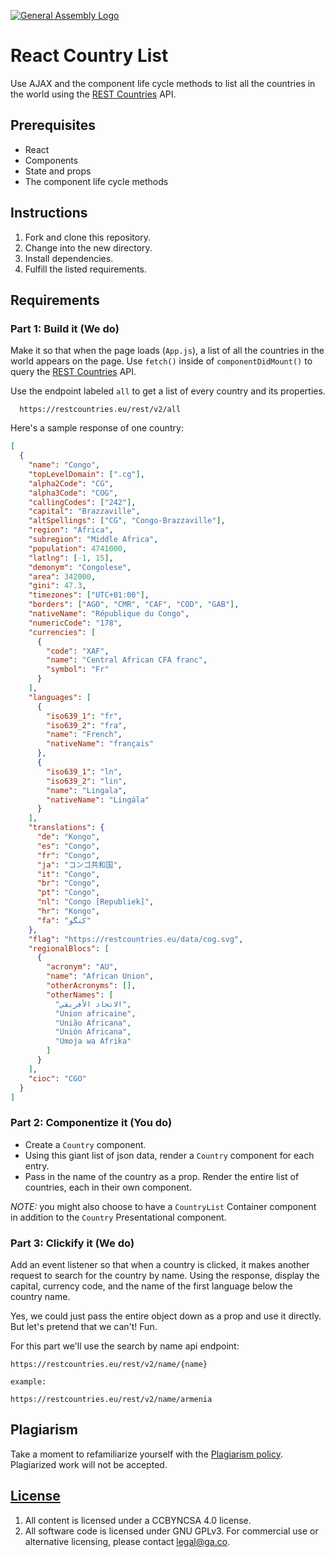 [![General Assembly Logo](https://camo.githubusercontent.com/1a91b05b8f4d44b5bbfb83abac2b0996d8e26c92/687474703a2f2f692e696d6775722e636f6d2f6b6538555354712e706e67)](https://generalassemb.ly/education/web-development-immersive)

# React Country List

Use AJAX and the component life cycle methods to list all the countries in the
world using the [REST Countries](https://restcountries.eu) API.

## Prerequisites

- React
- Components
- State and props
- The component life cycle methods

## Instructions

1. Fork and clone this repository.
1. Change into the new directory.
1. Install dependencies.
1. Fulfill the listed requirements.

## Requirements

### Part 1: Build it (We do)

Make it so that when the page loads (`App.js`), a list of all the countries in
the world appears on the page. Use `fetch()` inside of `componentDidMount()` to
query the [REST Countries](https://restcountries.eu) API.

Use the endpoint labeled `all` to get a list of every country and its
properties.

```
  https://restcountries.eu/rest/v2/all
```

Here's a sample response of one country:

```json
[
  {
    "name": "Congo",
    "topLevelDomain": [".cg"],
    "alpha2Code": "CG",
    "alpha3Code": "COG",
    "callingCodes": ["242"],
    "capital": "Brazzaville",
    "altSpellings": ["CG", "Congo-Brazzaville"],
    "region": "Africa",
    "subregion": "Middle Africa",
    "population": 4741000,
    "latlng": [-1, 15],
    "demonym": "Congolese",
    "area": 342000,
    "gini": 47.3,
    "timezones": ["UTC+01:00"],
    "borders": ["AGO", "CMR", "CAF", "COD", "GAB"],
    "nativeName": "République du Congo",
    "numericCode": "178",
    "currencies": [
      {
        "code": "XAF",
        "name": "Central African CFA franc",
        "symbol": "Fr"
      }
    ],
    "languages": [
      {
        "iso639_1": "fr",
        "iso639_2": "fra",
        "name": "French",
        "nativeName": "français"
      },
      {
        "iso639_1": "ln",
        "iso639_2": "lin",
        "name": "Lingala",
        "nativeName": "Lingála"
      }
    ],
    "translations": {
      "de": "Kongo",
      "es": "Congo",
      "fr": "Congo",
      "ja": "コンゴ共和国",
      "it": "Congo",
      "br": "Congo",
      "pt": "Congo",
      "nl": "Congo [Republiek]",
      "hr": "Kongo",
      "fa": "کنگو"
    },
    "flag": "https://restcountries.eu/data/cog.svg",
    "regionalBlocs": [
      {
        "acronym": "AU",
        "name": "African Union",
        "otherAcronyms": [],
        "otherNames": [
          "الاتحاد الأفريقي",
          "Union africaine",
          "União Africana",
          "Unión Africana",
          "Umoja wa Afrika"
        ]
      }
    ],
    "cioc": "CGO"
  }
]
```

### Part 2: Componentize it (You do)

- Create a `Country` component.
- Using this giant list of json data, render a `Country` component for each
  entry.
- Pass in the name of the country as a prop. Render the entire list of
  countries, each in their own component.

_NOTE:_ you might also choose to have a `CountryList` Container component in
addition to the `Country` Presentational component.

### Part 3: Clickify it (We do)

Add an event listener so that when a country is clicked, it makes another
request to search for the country by name. Using the response, display the
capital, currency code, and the name of the first language below the country
name.

Yes, we could just pass the entire object down as a prop and use it directly.
But let's pretend that we can't! Fun.

For this part we'll use the search by name api endpoint:

```
https://restcountries.eu/rest/v2/name/{name}

example:

https://restcountries.eu/rest/v2/name/armenia
```

## Plagiarism

Take a moment to refamiliarize yourself with the
[Plagiarism policy](https://git.generalassemb.ly/DC-WDI/Administrative/blob/master/plagiarism.md).
Plagiarized work will not be accepted.

## [License](LICENSE)

1.  All content is licensed under a CC­BY­NC­SA 4.0 license.
1.  All software code is licensed under GNU GPLv3. For commercial use or
    alternative licensing, please contact legal@ga.co.
